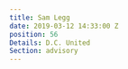 ```yaml
---
title: Sam Legg
date: 2019-03-12 14:33:00 Z
position: 56
Details: D.C. United
Section: advisory
---
```



